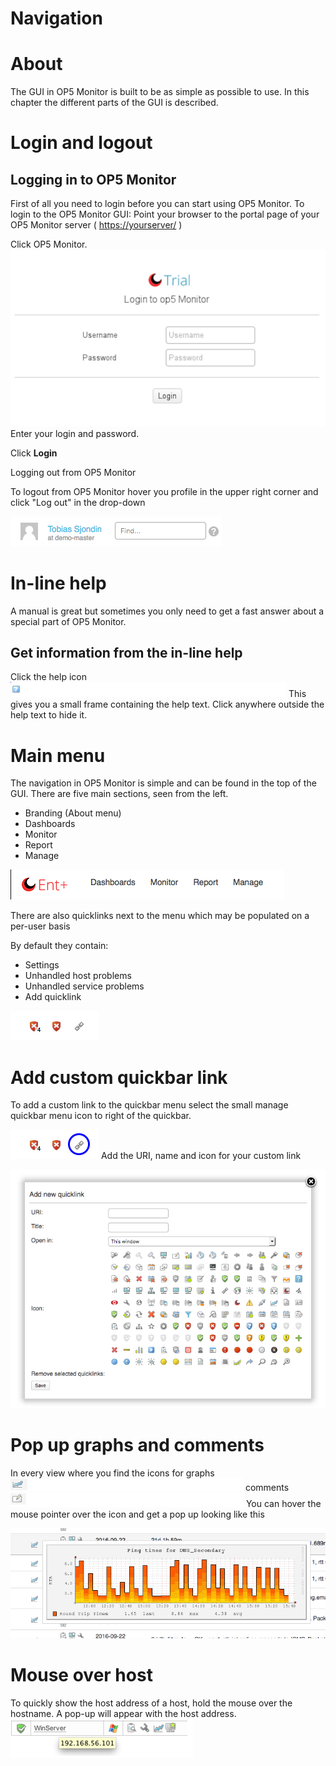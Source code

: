 # Navigation

# About

The GUI in OP5 Monitor is built to be as simple as possible to use.
In this chapter the different parts of the GUI is described.

# Login and logout

## Logging in to OP5 Monitor

First of all you need to login before you can start using OP5 Monitor.
 To login to the OP5 Monitor GUI:
 Point your browser to the portal page of your OP5 Monitor server ( <https://yourserver/> )

Click OP5 Monitor.
![](attachments/16482331/18481425.png)
 Enter your login and password.

Click **Login**

Logging out from OP5 Monitor

To logout from OP5 Monitor hover you profile in the upper right corner and click "Log out" in the drop-down

![](attachments/16482331/18481424.png)

# In-line help

A manual is great but sometimes you only need to get a fast answer about a special part of OP5 Monitor.

## Get information from the in-line help

Click the help icon ![](attachments/16482331/18481426.png)
This gives you a small frame containing the help text.
Click anywhere outside the help text to hide it.

# Main menu

The navigation in OP5 Monitor is simple and can be found in the top of the GUI. There are five main sections, seen from the left.

- Branding (About menu)
- Dashboards
- Monitor
- Report
- Manage

![](attachments/16482331/18481418.png)

There are also quicklinks next to the menu which may be populated on a per-user basis

By default they contain:

- Settings
- Unhandled host problems
- Unhandled service problems
- Add quicklink

![](attachments/16482331/18481419.png)

# Add custom quickbar link

To add a custom link to the quickbar menu select the small manage quickbar menu icon to right of the quickbar.

![](attachments/16482331/18481417.png)
 Add the URI, name and icon for your custom link

![](attachments/16482331/18481421.png)

# Pop up graphs and comments

In every view where you find the icons for
 graphs ![](attachments/16482331/18481433.png)
 comments ![](attachments/16482331/18481431.png)
 You can hover the mouse pointer over the icon and get a pop up looking like this

![](attachments/16482331/18481422.png)

# Mouse over host

To quickly show the host address of a host, hold the mouse over the hostname. A pop-up will appear with the host address.
 ![](attachments/16482331/18481432.png)